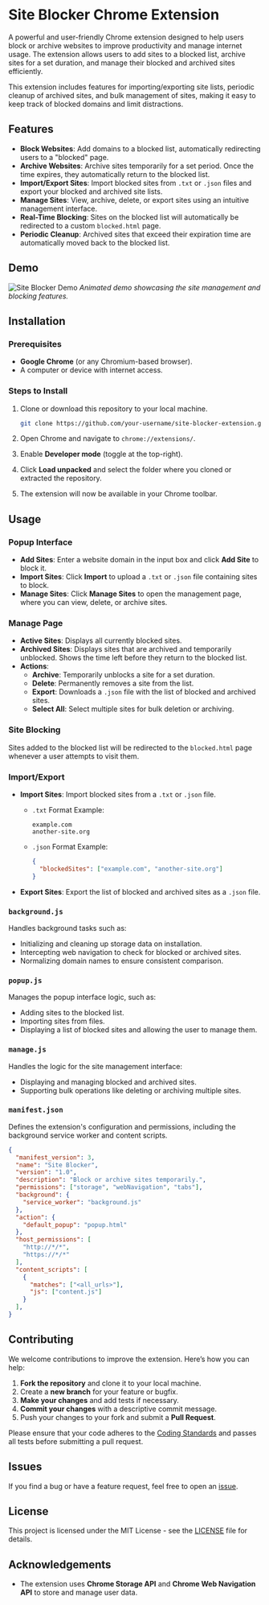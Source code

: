 # Site Blocker Chrome Extension

A powerful and user-friendly Chrome extension designed to help users block or archive websites to improve productivity and manage internet usage. The extension allows users to add sites to a blocked list, archive sites for a set duration, and manage their blocked and archived sites efficiently.

This extension includes features for importing/exporting site lists, periodic cleanup of archived sites, and bulk management of sites, making it easy to keep track of blocked domains and limit distractions.

## Features

- **Block Websites**: Add domains to a blocked list, automatically redirecting users to a "blocked" page.
- **Archive Websites**: Archive sites temporarily for a set period. Once the time expires, they automatically return to the blocked list.
- **Import/Export Sites**: Import blocked sites from `.txt` or `.json` files and export your blocked and archived site lists.
- **Manage Sites**: View, archive, delete, or export sites using an intuitive management interface.
- **Real-Time Blocking**: Sites on the blocked list will automatically be redirected to a custom `blocked.html` page.
- **Periodic Cleanup**: Archived sites that exceed their expiration time are automatically moved back to the blocked list.

## Demo
<!-- yet to be added -->
![Site Blocker Demo](assets/demo.gif)
*Animated demo showcasing the site management and blocking features.*

## Installation

### Prerequisites
- **Google Chrome** (or any Chromium-based browser).
- A computer or device with internet access.

### Steps to Install

1. Clone or download this repository to your local machine.
   ```bash
   git clone https://github.com/your-username/site-blocker-extension.git
   ```

2. Open Chrome and navigate to `chrome://extensions/`.

3. Enable **Developer mode** (toggle at the top-right).

4. Click **Load unpacked** and select the folder where you cloned or extracted the repository.

5. The extension will now be available in your Chrome toolbar.

## Usage

### Popup Interface

- **Add Sites**: Enter a website domain in the input box and click **Add Site** to block it.
- **Import Sites**: Click **Import** to upload a `.txt` or `.json` file containing sites to block.
- **Manage Sites**: Click **Manage Sites** to open the management page, where you can view, delete, or archive sites.

### Manage Page

- **Active Sites**: Displays all currently blocked sites.
- **Archived Sites**: Displays sites that are archived and temporarily unblocked. Shows the time left before they return to the blocked list.
- **Actions**:
  - **Archive**: Temporarily unblocks a site for a set duration.
  - **Delete**: Permanently removes a site from the list.
  - **Export**: Downloads a `.json` file with the list of blocked and archived sites.
  - **Select All**: Select multiple sites for bulk deletion or archiving.

### Site Blocking

Sites added to the blocked list will be redirected to the `blocked.html` page whenever a user attempts to visit them.

### Import/Export

- **Import Sites**: Import blocked sites from a `.txt` or `.json` file.
  - `.txt` Format Example:
    ```
    example.com
    another-site.org
    ```
  - `.json` Format Example:
    ```json
    {
      "blockedSites": ["example.com", "another-site.org"]
    }
    ```

- **Export Sites**: Export the list of blocked and archived sites as a `.json` file.


### `background.js`
Handles background tasks such as:
- Initializing and cleaning up storage data on installation.
- Intercepting web navigation to check for blocked or archived sites.
- Normalizing domain names to ensure consistent comparison.

### `popup.js`
Manages the popup interface logic, such as:
- Adding sites to the blocked list.
- Importing sites from files.
- Displaying a list of blocked sites and allowing the user to manage them.

### `manage.js`
Handles the logic for the site management interface:
- Displaying and managing blocked and archived sites.
- Supporting bulk operations like deleting or archiving multiple sites.

### `manifest.json`
Defines the extension's configuration and permissions, including the background service worker and content scripts.

```json
{
  "manifest_version": 3,
  "name": "Site Blocker",
  "version": "1.0",
  "description": "Block or archive sites temporarily.",
  "permissions": ["storage", "webNavigation", "tabs"],
  "background": {
    "service_worker": "background.js"
  },
  "action": {
    "default_popup": "popup.html"
  },
  "host_permissions": [
    "http://*/*",
    "https://*/*"
  ],
  "content_scripts": [
    {
      "matches": ["<all_urls>"],
      "js": ["content.js"]
    }
  ],
}
```

## Contributing

We welcome contributions to improve the extension. Here’s how you can help:

1. **Fork the repository** and clone it to your local machine.
2. Create a **new branch** for your feature or bugfix.
3. **Make your changes** and add tests if necessary.
4. **Commit your changes** with a descriptive commit message.
5. Push your changes to your fork and submit a **Pull Request**.

Please ensure that your code adheres to the [Coding Standards](#) and passes all tests before submitting a pull request.

## Issues

If you find a bug or have a feature request, feel free to open an [issue](https://github.com/your-username/site-blocker-extension/issues).

## License

This project is licensed under the MIT License - see the [LICENSE](LICENSE) file for details.

## Acknowledgements

- The extension uses **Chrome Storage API** and **Chrome Web Navigation API** to store and manage user data.
